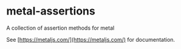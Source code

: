 # metal-assertions

A collection of assertion methods for metal

See [https://metaljs.com/](https://metaljs.com/) for documentation.
